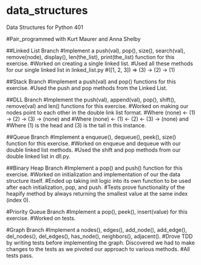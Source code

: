 # data_structures
Data Structures for Python 401 

#Pair_programmed with Kurt Maurer and Anna Shelby 


##Linked List Branch
#Implement a push(val), pop(), size(), search(val), remove(node), display(), len(the_list), print(the_list) function for this exercise. 
#Worked on creating a single linked list.
#Used all these methods for our single linked list in linked_list.py
#([1, 2, 3]) => (3) -> (2) -> (1)

##Stack Branch 
#Implement a push(val) and pop() functions for this exercise.
#Used the push and pop methods from the Linked List. 


##DLL Branch
#Implement the push(val), append(val), pop(), shift(), remove(val) and len() functions for this exercise.
#Worked on making our nodes point to each other in the double link list format.
#Where (none) <- (1) -> (2) -> (3) -> (none) and
#Where (none) <- (1) <- (2) <- (3) -> (none) and
#Where (1) is the head and (3) is the tail in this instance.


##Queue Branch 
#Implement a enqueue(), dequeue(), peek(), size() function for this exercise. 
#Worked on enqueue and dequeue with our double linked list methods.
#Used the shift and pop methods from our double linked list in dll.py.


##Binary Heap Branch
#Implement a pop() and push() function for this exercise.
#Worked on initialization and implementation of our the data structure itself.
#Ended up taking init logic into its own function to be used after each initialization, pop, and push.
#Tests prove functionality of the heapify method by always returning the smallest value at the same index (index 0).


#Priority Queue Branch
#Implement a pop(), peek(), insert(value) for this exercise.
#Worked on tests.


#Graph Branch
#Implement a nodes(), edges(), add_node(), add_edge(), del_nodes(), del_edges(), has_node(), neighbors(), adjacent().
#Drove TDD by writing tests before implementing the graph. Discovered we had to make changes to the tests as we pivoted our approach to various methods.
#All tests pass.

